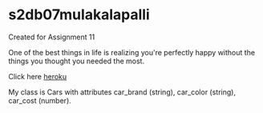 # s2db07mulakalapalli
Created for Assignment 11

One of the best things in life is realizing you're perfectly happy without the things you thought you needed the most.

Click here [heroku](https://s2db71merugu.herokuapp.com/)

My class is Cars with attributes car_brand (string), car_color (string), car_cost (number).